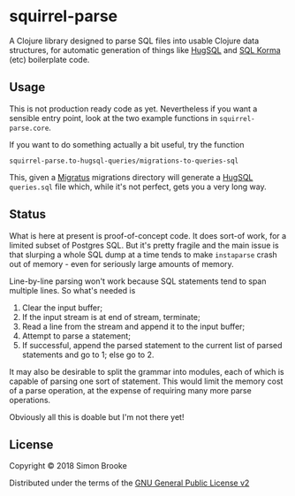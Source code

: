 # squirrel-parse

A Clojure library designed to parse SQL files into usable Clojure data
structures, for automatic generation of things like
[HugSQL](https://www.hugsql.org/) and [SQL Korma](http://sqlkorma.com/)
(etc) boilerplate code.

## Usage

This is not production ready code as yet. Nevertheless if you want a
sensible entry point, look at the two example functions in `squirrel-parse.core`.

If you want to do something actually a bit useful, try the function

`squirrel-parse.to-hugsql-queries/migrations-to-queries-sql`

This, given a [Migratus](https://github.com/yogthos/migratus) migrations directory will generate a
[HugSQL](https://www.hugsql.org/) `queries.sql` file which, while it's not
perfect, gets you a very long way.

## Status

What is here at present is proof-of-concept code. It does sort-of
work, for a limited subset of Postgres SQL. But it's pretty fragile
and the main issue is that slurping a whole SQL dump at a time tends
to make `instaparse` crash out of memory - even for seriously large
amounts of memory.

Line-by-line parsing won't work because SQL statements tend to span
multiple lines. So what's needed is

1. Clear the input buffer;
2. If the input stream is at end of stream, terminate;
3. Read a line from the stream and append it to the input buffer;
4. Attempt to parse a statement;
5. If successful, append the parsed statement to the current list of
parsed statements and go to 1; else go to 2.

It may also be desirable to split the grammar into modules, each of
which is capable of parsing one sort of statement. This would limit
the memory cost of a parse operation, at the expense of requiring many
more parse operations.

Obviously all this is doable but I'm not there yet!

## License

Copyright © 2018 Simon Brooke

Distributed under the terms of the
[GNU General Public License v2](http://www.gnu.org/licenses/gpl-2.0.html)

